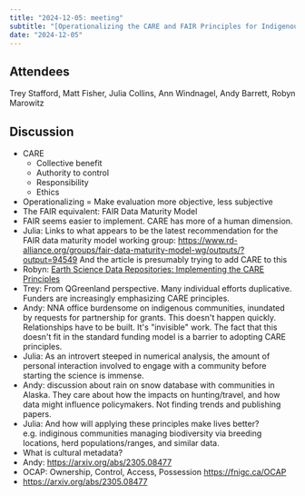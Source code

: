 ```yaml
---
title: "2024-12-05: meeting"
subtitle: "[Operationalizing the CARE and FAIR Principles for Indigenous data futures](https://www.nature.com/articles/s41597-021-00892-0)"
date: "2024-12-05"
---
```


## Attendees

Trey Stafford, Matt Fisher, Julia Collins, Ann Windnagel, Andy Barrett, Robyn Marowitz


## Discussion
*  CARE  
    * Collective benefit
    * Authority to control
    * Responsibility
    * Ethics
* Operationalizing = Make evaluation more objective, less subjective
* The FAIR equivalent: FAIR Data Maturity Model
* FAIR seems easier to implement. CARE has more of a human dimension.
* Julia: Links to what appears to be the latest recommendation for the FAIR data maturity model working group: https://www.rd-alliance.org/groups/fair-data-maturity-model-wg/outputs/?output=94549 And the article is presumably trying to add CARE to this
* Robyn: [Earth Science Data Repositories: Implementing the CARE Principles](https://datascience.codata.org/articles/10.5334/dsj-2024-037)
* Trey: From QGreenland perspective. Many individual efforts duplicative. Funders are increasingly emphasizing CARE principles. 
* Andy: NNA office burdensome on indigenous communities, inundated by requests for partnership for grants. This  doesn't happen quickly. Relationships have to be built. It's "invisible" work. The fact that this doesn't fit in the standard funding model is a barrier to adopting CARE principles. 
* Julia: As an introvert steeped in numerical analysis, the amount of personal interaction involved to engage with a community before starting the science is immense.
* Andy: discussion about rain on snow database with communities in Alaska. They care about how the impacts on hunting/travel, and how data might influence policymakers. Not finding trends and publishing papers.
* Julia: And how will applying these principles make lives better?  
e.g. indiginous communities managing biodiversity via breeding locations, herd populations/ranges, and similar data.
* What is cultural metadata?
* Andy: https://arxiv.org/abs/2305.08477
* OCAP: Ownership, Control, Access, Possession https://fnigc.ca/OCAP
* https://arxiv.org/abs/2305.08477
